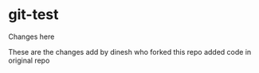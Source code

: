 # git-test
Changes here

These are the changes add by dinesh who forked this repo
added code in original repo
